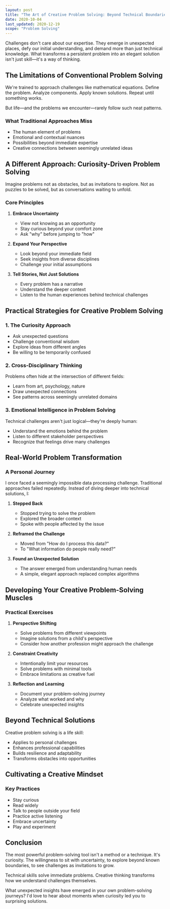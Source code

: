 ```yaml
---
layout: post
title: "The Art of Creative Problem Solving: Beyond Technical Boundaries"
date: 2020-10-04
last_updated: 2020-12-19
scope: "Problem Solving"
---
```


Challenges don't care about our expertise. They emerge in unexpected places, defy our initial understanding, and demand more than just technical knowledge. What transforms a persistent problem into an elegant solution isn't just skill—it's a way of thinking.

## The Limitations of Conventional Problem Solving

We're trained to approach challenges like mathematical equations. Define the problem. Analyze components. Apply known solutions. Repeat until something works.

But life—and the problems we encounter—rarely follow such neat patterns.

### What Traditional Approaches Miss
- The human element of problems
- Emotional and contextual nuances
- Possibilities beyond immediate expertise
- Creative connections between seemingly unrelated ideas

## A Different Approach: Curiosity-Driven Problem Solving

Imagine problems not as obstacles, but as invitations to explore. Not as puzzles to be solved, but as conversations waiting to unfold.

### Core Principles
1. **Embrace Uncertainty**
   - View not knowing as an opportunity
   - Stay curious beyond your comfort zone
   - Ask "why" before jumping to "how"

2. **Expand Your Perspective**
   - Look beyond your immediate field
   - Seek insights from diverse disciplines
   - Challenge your initial assumptions

3. **Tell Stories, Not Just Solutions**
   - Every problem has a narrative
   - Understand the deeper context
   - Listen to the human experiences behind technical challenges

## Practical Strategies for Creative Problem Solving

### 1. The Curiosity Approach
- Ask unexpected questions
- Challenge conventional wisdom
- Explore ideas from different angles
- Be willing to be temporarily confused

### 2. Cross-Disciplinary Thinking
Problems often hide at the intersection of different fields:
- Learn from art, psychology, nature
- Draw unexpected connections
- See patterns across seemingly unrelated domains

### 3. Emotional Intelligence in Problem Solving
Technical challenges aren't just logical—they're deeply human:
- Understand the emotions behind the problem
- Listen to different stakeholder perspectives
- Recognize that feelings drive many challenges

## Real-World Problem Transformation

### A Personal Journey

I once faced a seemingly impossible data processing challenge. Traditional approaches failed repeatedly. Instead of diving deeper into technical solutions, I:

1. **Stepped Back**
   - Stopped trying to solve the problem
   - Explored the broader context
   - Spoke with people affected by the issue

2. **Reframed the Challenge**
   - Moved from "How do I process this data?"
   - To "What information do people really need?"

3. **Found an Unexpected Solution**
   - The answer emerged from understanding human needs
   - A simple, elegant approach replaced complex algorithms

## Developing Your Creative Problem-Solving Muscles

### Practical Exercises
1. **Perspective Shifting**
   - Solve problems from different viewpoints
   - Imagine solutions from a child's perspective
   - Consider how another profession might approach the challenge

2. **Constraint Creativity**
   - Intentionally limit your resources
   - Solve problems with minimal tools
   - Embrace limitations as creative fuel

3. **Reflection and Learning**
   - Document your problem-solving journey
   - Analyze what worked and why
   - Celebrate unexpected insights

## Beyond Technical Solutions

Creative problem solving is a life skill:
- Applies to personal challenges
- Enhances professional capabilities
- Builds resilience and adaptability
- Transforms obstacles into opportunities

## Cultivating a Creative Mindset

### Key Practices
- Stay curious
- Read widely
- Talk to people outside your field
- Practice active listening
- Embrace uncertainty
- Play and experiment

## Conclusion

The most powerful problem-solving tool isn't a method or a technique. It's curiosity. The willingness to sit with uncertainty, to explore beyond known boundaries, to see challenges as invitations to grow.

Technical skills solve immediate problems. Creative thinking transforms how we understand challenges themselves.

What unexpected insights have emerged in your own problem-solving journeys? I'd love to hear about moments when curiosity led you to surprising solutions.
